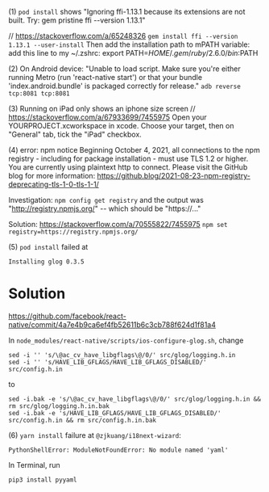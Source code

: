 (1) `pod install` shows "Ignoring ffi-1.13.1 because its extensions are not built. Try: gem pristine ffi --version 1.13.1"

// https://stackoverflow.com/a/65248326
`gem install ffi --version 1.13.1 --user-install`
Then add the installation path to mPATH variable: add this line to my ~/.zshrc:
export PATH=$HOME/.gem/ruby/2.6.0/bin:$PATH

(2) On Android device: "Unable to load script. Make sure you're either running Metro (run 'react-native start') or that your bundle 'index.android.bundle' is packaged correctly for release."
`adb reverse tcp:8081 tcp:8081`

(3) Running on iPad only shows an iphone size screen
// https://stackoverflow.com/a/67933699/7455975
Open your YOURPROJECT.xcworkspace in xcode. Choose your target, then on "General" tab, tick the "iPad" checkbox.

(4)
error:
npm notice Beginning October 4, 2021, all connections to the npm registry - including for package installation - must use TLS 1.2 or higher. You are currently using plaintext http to connect. Please visit the GitHub blog for more information: https://github.blog/2021-08-23-npm-registry-deprecating-tls-1-0-tls-1-1/

Investigation:
`npm config get registry`
and the output was "http://registry.npmjs.org/" -- which should be "https://..."

Solution:
https://stackoverflow.com/a/70555822/7455975
`npm set registry=https://registry.npmjs.org/`

(5)
`pod install` failed at
```
Installing glog 0.3.5
```

# Solution
https://github.com/facebook/react-native/commit/4a7e4b9ca6ef4fb52611b6c3cb788f624d1f81a4

In `node_modules/react-native/scripts/ios-configure-glog.sh`, change
```
sed -i '' 's/\@ac_cv_have_libgflags\@/0/' src/glog/logging.h.in
sed -i '' 's/HAVE_LIB_GFLAGS/HAVE_LIB_GFLAGS_DISABLED/' src/config.h.in
```
to
```
sed -i.bak -e 's/\@ac_cv_have_libgflags\@/0/' src/glog/logging.h.in && rm src/glog/logging.h.in.bak
sed -i.bak -e 's/HAVE_LIB_GFLAGS/HAVE_LIB_GFLAGS_DISABLED/' src/config.h.in && rm src/config.h.in.bak
```

(6) `yarn install` failure at `@zjkuang/i18next-wizard`:
```
PythonShellError: ModuleNotFoundError: No module named 'yaml'
```
In Terminal, run
```
pip3 install pyyaml
```
